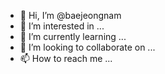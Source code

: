 - 👋 Hi, I’m @baejeongnam
- 👀 I’m interested in ...
- 🌱 I’m currently learning ...
- 💞️ I’m looking to collaborate on ...
- 📫 How to reach me ...

<!---
baejeongnam/baejeongnam is a ✨ special ✨ repository because its `README.md` (this file) appears on your GitHub profile.
You can click the Preview link to take a look at your changes.
--->
